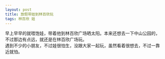 ```yaml
---
layout: post
title: 放假带娃到林百欣玩
tags: 林百欣 娃
---
```

早上早早的就喂饱娃，带着他到林百欣广场晒太阳。本来还想去一下中山公园的，不过那边有点远，就还是在林百欣广场玩。   
遇到不少的小朋友，不过娃很怕生，没跟大家一起玩，虽然看着很想去，不过一靠近就怕。
